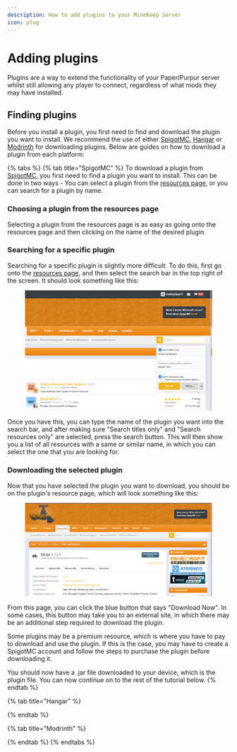 ```yaml
---
description: How to add plugins to your MineKeep Server
icon: plug
---
```


# Adding plugins

Plugins are a way to extend the functionality of your Paper/Purpur server whilst still allowing any player to connect, regardless of what mods they may have installed.&#x20;

## Finding plugins

Before you install a plugin, you first need to find and download the plugin you want to install. We recommend the use of either [SpigotMC](https://www.spigotmc.org/resources/), [Hangar](https://hangar.papermc.io/) or [Modrinth](https://modrinth.com/plugins) for downloading plugins. Below are guides on how to download a plugin from each platform:

{% tabs %}
{% tab title="SpigotMC" %}
To download a plugin from [SpigotMC](adding-plugins.md#spigotmc), you first need to find a plugin you want to install. This can be done in two ways - You can select a plugin from the [resources page](adding-plugins.md#spigotmc), or you can search for a plugin by name.

### Choosing a plugin from the resources page

Selecting a plugin from the resources page is as easy as going onto the resources page and then clicking on the name of the desired plugin.

### Searching for a specific plugin

Searching for a specific plugin is slightly more difficult. To do this, first go onto the [resources page](adding-plugins.md#spigotmc), and then select the search bar in the top right of the screen. It should look something like this:

<figure><img src="../.gitbook/assets/spigotmc-search.png" alt="" width="563"><figcaption></figcaption></figure>

Once you have this, you can type the name of the plugin you want into the search bar, and after making sure "Search titles only" and "Search resources only" are selected, press the search button. This will then show you a list of all resources with a same or similar name, in which you can select the one that you are looking for.

### Downloading the selected plugin

Now that you have selected the plugin you want to download, you should be on the plugin's resource page, which will look something like this:

<figure><img src="../.gitbook/assets/spigotmc-resource.png" alt="" width="563"><figcaption></figcaption></figure>

From this page, you can click the blue button that says "Download Now". In some cases, this button may take you to an external site, in which there may be an additional step required to download the plugin.

Some plugins may be a premium resource, which is where you have to pay to download and use the plugin. If this is the case, you may have to create a SpigotMC account and follow the steps to purchase the plugin before downloading it.

You should now have a .jar file downloaded to your device, which is the plugin file. You can now continue on to the rest of the tutorial below.
{% endtab %}

{% tab title="Hangar" %}

{% endtab %}

{% tab title="Modrinth" %}

{% endtab %}
{% endtabs %}



